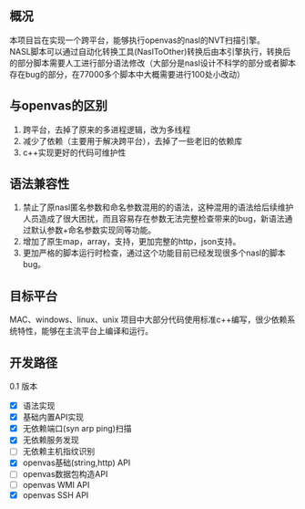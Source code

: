 ## 概况
本项目旨在实现一个跨平台，能够执行openvas的nasl的NVT扫描引擎。  
NASL脚本可以通过自动化转换工具(NaslToOther)转换后由本引擎执行，转换后的部分脚本需要人工进行部分语法修改（大部分是nasl设计不科学的部分或者脚本存在bug的部分，在77000多个脚本中大概需要进行100处小改动） 

## 与openvas的区别
1. 跨平台，去掉了原来的多进程逻辑，改为多线程
2. 减少了依赖（主要用于解决跨平台），去掉了一些老旧的依赖库
3. c++实现更好的代码可维护性

## 语法兼容性
1. 禁止了原nasl匿名参数和命名参数混用的的语法，这种混用的语法给后续维护人员造成了很大困扰，而且容易存在参数无法完整检查带来的bug，新语法通过默认参数+命名参数实现同等功能。
2. 增加了原生map，array，支持，更加完整的http，json支持。
3. 更加严格的脚本运行时检查，通过这个功能目前已经发现很多个nasl的脚本bug。

## 目标平台
MAC、windows、linux、unix
项目中大部分代码使用标准c++编写，很少依赖系统特性，能够在主流平台上编译和运行。

## 开发路径
0.1 版本  
- [x] 语法实现  
- [x] 基础内置API实现  
- [x] 无依赖端口(syn arp ping)扫描  
- [x] 无依赖服务发现  
- [ ] 无依赖主机指纹识别  
- [x] openvas基础(string,http) API  
- [ ] openvas数据包构造API  
- [ ] openvas WMI API  
- [x] openvas SSH API  